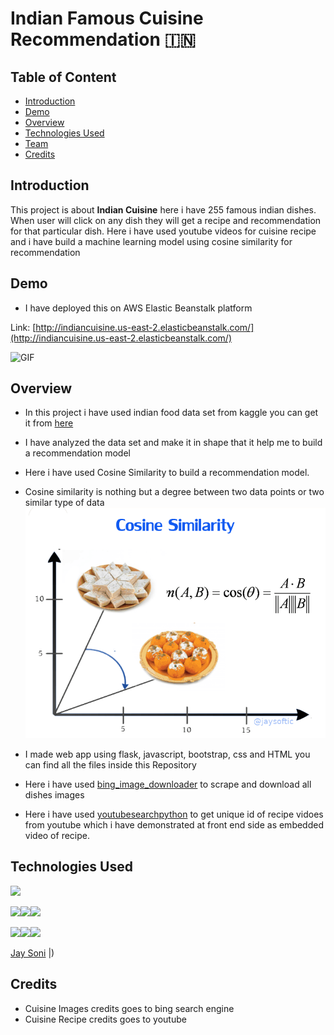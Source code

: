 # Indian Famous Cuisine Recommendation :india: 

## Table of Content
  * [Introduction](#introduction)
  * [Demo](#demo)
  * [Overview](#overview)
  * [Technologies Used](#technologies-used)
  * [Team](#team)
  * [Credits](#credits)

## Introduction
This project is about **Indian Cuisine** here i have 255 famous indian dishes. When user will click on any dish they will get a recipe and recommendation for that particular dish.
Here i have used youtube videos for cuisine recipe and i have build a machine learning model using cosine similarity for recommendation

## Demo
- I have deployed this on AWS Elastic Beanstalk platform

Link: [http://indiancuisine.us-east-2.elasticbeanstalk.com/](http://indiancuisine.us-east-2.elasticbeanstalk.com/)

 ![GIF](readme_resources/projectDemo.gif)

## Overview
- In this project i have used indian food data set from kaggle you can get it from [here](https://www.kaggle.com/nehaprabhavalkar/indian-food-101)
- I have analyzed the data set and make it in shape that it help me to build a recommendation model
- Here i have used Cosine Similarity to build a recommendation model.
- Cosine similarity is nothing but a degree between two data points or two similar type of data
  ![GIF](readme_resources/cosine_similarity.png)

- I made web app using flask, javascript, bootstrap, css and HTML you can find all the files inside this Repository

- Here i have used [bing_image_downloader](https://pypi.org/project/bing-image-downloader/) to scrape and download all dishes images

- Here i have used [youtubesearchpython](https://pypi.org/project/youtube-search-python/) to get unique id of recipe vidoes from youtube which i have demonstrated at front end side as embedded video of recipe.

## Technologies Used

![](https://forthebadge.com/images/badges/made-with-python.svg)

[<img target="_blank" src="https://upload.wikimedia.org/wikipedia/commons/thumb/0/05/Scikit_learn_logo_small.svg/330px-Scikit_learn_logo_small.svg.png" width=170>](https://scikit-learn.org/stable/)[<img target="_blank" src="https://upload.wikimedia.org/wikipedia/commons/thumb/e/ed/Pandas_logo.svg/450px-Pandas_logo.svg.png" width=170>](https://pandas.pydata.org/)[<img target="_blank" src="https://upload.wikimedia.org/wikipedia/commons/thumb/3/31/NumPy_logo_2020.svg/330px-NumPy_logo_2020.svg.png" width=170>](https://numpy.org/)


[<img target="_blank" src="https://upload.wikimedia.org/wikipedia/commons/thumb/b/b2/Bootstrap_logo.svg/330px-Bootstrap_logo.svg.png" width=170>](https://getbootstrap.com/docs/3.4/)[<img target="_blank" src="https://upload.wikimedia.org/wikipedia/commons/thumb/d/d5/CSS3_logo_and_wordmark.svg/180px-CSS3_logo_and_wordmark.svg.png" width=170>]()[<img target="_blank" src="https://upload.wikimedia.org/wikipedia/commons/thumb/6/61/HTML5_logo_and_wordmark.svg/180px-HTML5_logo_and_wordmark.svg.png" width=170>]()


[Jay Soni](https://www.linkedin.com/in/jane-alam-90824396/) |)

## Credits
- Cuisine Images credits goes to bing search engine
- Cuisine Recipe credits goes to youtube
